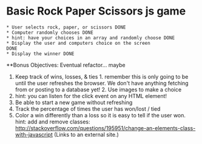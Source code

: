 # Basic Rock Paper Scissors js game

    * User selects rock, paper, or scissors DONE
    * Computer randomly chooses DONE
    * hint: have your choices in an array and randomly choose DONE
    * Display the user and computers choice on the screen
    DONE
    * Display the winner DONE

\*\*Bonus Objectives:
Eventual refactor... maybe

1. Keep track of wins, losses, & ties 1. remember this is only going to be until the user refreshes the browser. We don't have anything fetching from or posting to a database yet! 2. Use images to make a choice
2. hint: you can listen for the click event on any HTML element!
3. Be able to start a new game without refreshing 
4. Track the percentage of times the user has won/lost / tied 
5. Color a win differently than a loss so it is easy to tell if the user won.
   hint: add and remove classes: http://stackoverflow.com/questions/195951/change-an-elements-class-with-javascript (Links to an external site.)

